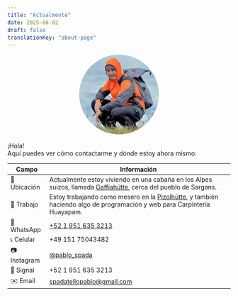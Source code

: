 ```yaml
---
title: "Actualmente"
date: 2025-08-02
draft: false
translationKey: "about-page"
---
```


<p align="center">
  <img src="/uploads/profile.jpg" alt="Pablo Spada" style="max-width: 180px; border-radius: 50%;">
</p>

¡Hola!  
Aquí puedes ver cómo contactarme y dónde estoy ahora mismo:

| Campo               | Información                                                                                           |
|---------------------|--------------------------------------------------------------------------------------------------------|
| 📍 Ubicación        | Actualmente estoy viviendo en una cabaña en los Alpes suizos, llamada [Gaffiahütte](https://maps.app.goo.gl/3rp6uyCyBACvAzSC9), cerca del pueblo de Sargans. |
| 💼 Trabajo          | Estoy trabajando como mesero en la [Pizolhütte](https://maps.app.goo.gl/L4Kf84GFvuPcFHy69), y también haciendo algo de programación y web para Carpintería Huayapam. |
| 📱 WhatsApp         | [+52 1 951 635 3213](https://wa.me/5219516353213)                                                     |
| 📞 Celular          | +49 151 75043482                                                                                      |
| 📷 Instagram        | [@pablo_spada](https://instagram.com/pablo_spada)                                                     |
| 📡 Signal           | +52 1 951 635 3213                                                                                    |
| ✉️ Email            | [spadatellopablo@gmail.com](mailto:spadatellopablo@gmail.com)                                        |
